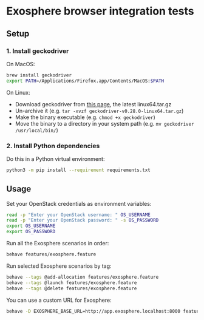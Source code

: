 # Exosphere browser integration tests

## Setup

### 1. Install geckodriver

On MacOS:

```bash
brew install geckodriver 
export PATH=/Applications/Firefox.app/Contents/MacOS:$PATH
```

On Linux:

- Download geckodriver from [this page](https://github.com/mozilla/geckodriver/releases), the latest linux64.tar.gz
- Un-archive it (e.g. `tar -xvzf geckodriver-v0.28.0-linux64.tar.gz`)
- Make the binary executable (e.g. `chmod +x geckodriver`)
- Move the binary to a directory in your system path (e.g. `mv geckodriver /usr/local/bin/`)

### 2. Install Python dependencies

Do this in a Python virtual environment:

```bash
python3 -m pip install --requirement requirements.txt 
```

## Usage

Set your OpenStack credentials as environment variables:

```bash
read -p "Enter your OpenStack username: " OS_USERNAME
read -p "Enter your OpenStack password: " -s OS_PASSWORD
export OS_USERNAME
export OS_PASSWORD
```

Run all the Exosphere scenarios in order: 

```bash
behave features/exosphere.feature
```

Run selected Exosphere scenarios by tag:

```bash
behave --tags @add-allocation features/exosphere.feature
behave --tags @launch features/exosphere.feature
behave --tags @delete features/exosphere.feature
```

You can use a custom URL for Exosphere:

```bash
behave -D EXOSPHERE_BASE_URL=http://app.exosphere.localhost:8000 features/exosphere.feature 
```
